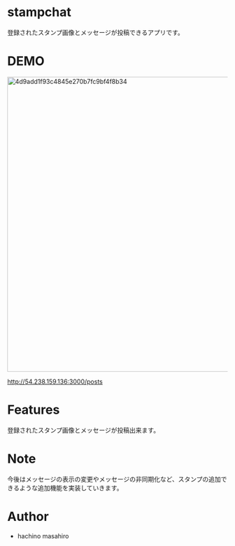 # stampchat
登録されたスタンプ画像とメッセージが投稿できるアプリです。

# DEMO
<img width="674" alt="4d9add1f93c4845e270b7fc9bf4f8b34" src="https://user-images.githubusercontent.com/59645298/82837691-c14dac00-9f04-11ea-880e-444c96db94b0.png">

http://54.238.159.136:3000/posts


# Features
登録されたスタンプ画像とメッセージが投稿出来ます。


# Note
今後はメッセージの表示の変更やメッセージの非同期化など、スタンプの追加できるような追加機能を実装していきます。


# Author

* hachino masahiro



